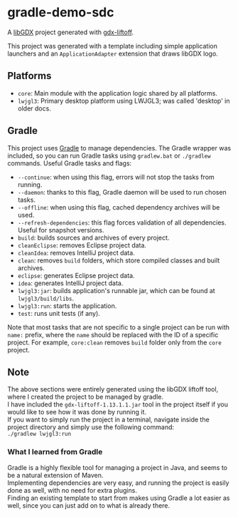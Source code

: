 # gradle-demo-sdc

A [libGDX](https://libgdx.com/) project generated with [gdx-liftoff](https://github.com/libgdx/gdx-liftoff).

This project was generated with a template including simple application launchers and an `ApplicationAdapter` extension that draws libGDX logo.

## Platforms

- `core`: Main module with the application logic shared by all platforms.
- `lwjgl3`: Primary desktop platform using LWJGL3; was called 'desktop' in older docs.

## Gradle

This project uses [Gradle](https://gradle.org/) to manage dependencies.
The Gradle wrapper was included, so you can run Gradle tasks using `gradlew.bat` or `./gradlew` commands.
Useful Gradle tasks and flags:

- `--continue`: when using this flag, errors will not stop the tasks from running.
- `--daemon`: thanks to this flag, Gradle daemon will be used to run chosen tasks.
- `--offline`: when using this flag, cached dependency archives will be used.
- `--refresh-dependencies`: this flag forces validation of all dependencies. Useful for snapshot versions.
- `build`: builds sources and archives of every project.
- `cleanEclipse`: removes Eclipse project data.
- `cleanIdea`: removes IntelliJ project data.
- `clean`: removes `build` folders, which store compiled classes and built archives.
- `eclipse`: generates Eclipse project data.
- `idea`: generates IntelliJ project data.
- `lwjgl3:jar`: builds application's runnable jar, which can be found at `lwjgl3/build/libs`.
- `lwjgl3:run`: starts the application.
- `test`: runs unit tests (if any).

Note that most tasks that are not specific to a single project can be run with `name:` prefix, where the `name` should be replaced with the ID of a specific project.
For example, `core:clean` removes `build` folder only from the `core` project.

## Note
The above sections were entirely generated using the libGDX liftoff tool, where I created the project to be managed by gradle.  
I have included the `gdx-liftoff-1.13.1.1.jar` tool in the project itself if you would like to see how it was done by running it.  
If you want to simply run the project in a terminal, navigate inside the project directory and simply use the following command:  
`./gradlew lwjgl3:run`  

### What I learned from Gradle  
Gradle is a highly flexible tool for managing a project in Java, and seems to be a natural extension of Maven.  
Implementing dependencies are very easy, and running the project is easily done as well, with no need for extra plugins.  
Finding an existing template to start from makes using Gradle a lot easier as well, since you can just add on to what is already there.

